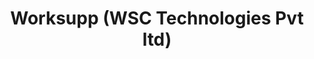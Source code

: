 ---
title: "Worksupp (WSC Technologies Pvt ltd)"
url: /ejipura/worksupp-wsc-technologies-pvt-ltd/
shop: wholesale
---